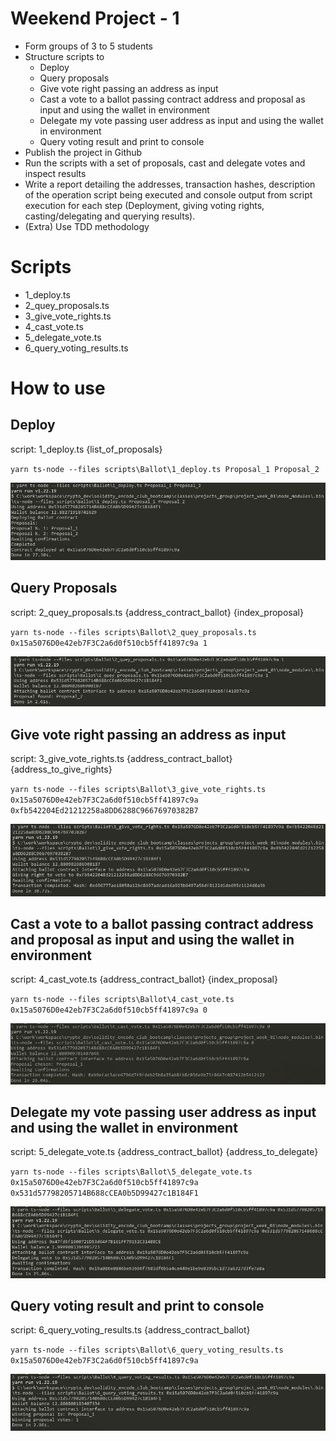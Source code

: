 # Weekend Project - 1
* Form groups of 3 to 5 students
* Structure scripts to
  * Deploy
  * Query proposals
  * Give vote right passing an address as input
  * Cast a vote to a ballot passing contract address and proposal as input and using the wallet in environment
  * Delegate my vote passing  user address as input and using the wallet in environment
  * Query voting result and print to console
* Publish the project in Github
* Run the scripts with a set of proposals, cast and delegate votes and inspect results
* Write a report detailing the addresses, transaction hashes, description of the operation script being executed and console output from script execution for each step (Deployment, giving voting rights, casting/delegating and querying results).
* (Extra) Use TDD methodology

# Scripts
* 1_deploy.ts 
* 2_quey_proposals.ts
* 3_give_vote_rights.ts
* 4_cast_vote.ts
* 5_delegate_vote.ts
* 6_query_voting_results.ts

# How to use

## Deploy
script: 1_deploy.ts {list_of_proposals}

`yarn ts-node --files scripts\Ballot\1_deploy.ts Proposal_1 Proposal_2`

![Deploy](./docs/images/deploy.jpg)

## Query Proposals 

script: 2_quey_proposals.ts {address_contract_ballot} {index_proposal}

`yarn ts-node --files scripts\Ballot\2_quey_proposals.ts 0x15a5076D0e42eb7F3C2a6d0f510cb5ff41897c9a 1`

![Query](./docs/images/query_proposal.JPG)

## Give vote right passing an address as input

script: 3_give_vote_rights.ts {address_contract_ballot} {address_to_give_rights}

`yarn ts-node --files scripts\Ballot\3_give_vote_rights.ts 0x15a5076D0e42eb7F3C2a6d0f510cb5ff41897c9a 0xfb542204Ed21212258a8DD6288C96676970382B7`

![Votes Rights](./docs/images/give_votes_rights.JPG)

## Cast a vote to a ballot passing contract address and proposal as input and using the wallet in environment

script: 4_cast_vote.ts {address_contract_ballot} {index_proposal}

`yarn ts-node --files scripts\Ballot\4_cast_vote.ts 0x15a5076D0e42eb7F3C2a6d0f510cb5ff41897c9a 0`

![Cast vote](./docs/images/cast_vote.JPG)

## Delegate my vote passing  user address as input and using the wallet in environment

script: 5_delegate_vote.ts {address_contract_ballot} {address_to_delegate}

`yarn ts-node --files scripts\Ballot\5_delegate_vote.ts 0x15a5076D0e42eb7F3C2a6d0f510cb5ff41897c9a 0x531d57798205714B688cCEA0b5D99427c1B184F1`

![Delegate vote](./docs/images/delegate_vote.JPG)

## Query voting result and print to console

script: 6_query_voting_results.ts {address_contract_ballot}

`yarn ts-node --files scripts\Ballot\6_query_voting_results.ts 0x15a5076D0e42eb7F3C2a6d0f510cb5ff41897c9a`

![Voting results](./docs/images/voting_results.JPG)
